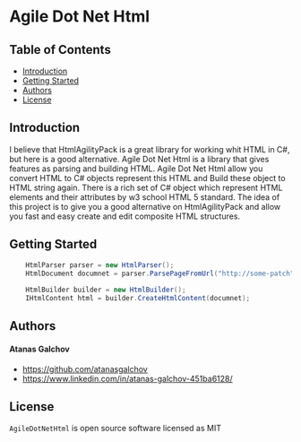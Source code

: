 # Agile Dot Net Html

## Table of Contents

- [Introduction](#introduction)
- [Getting Started](#getting-started)
- [Authors](#authors)
- [License](#license)

## Introduction

I believe that HtmlAgilityPack is a great library for working whit HTML in C#, but here is a good alternative. Agile Dot Net Html is a library that gives features as parsing and building HTML. Agile Dot Net Html allow you convert HTML to C# objects represent this HTML and Build these object to HTML string again. There is a rich set of C# object which represent HTML elements and their attributes by w3 school HTML 5 standard. The idea of this project is to give you a good alternative on HtmlAgilityPack and allow you fast and easy create and edit composite HTML structures.

## Getting Started

```C#
	HtmlParser parser = new HtmlParser();
	HtmlDocument documnet = parser.ParsePageFromUrl("http://some-patch");
	
	HtmlBuilder builder = new HtmlBuilder();
	IHtmlContent html = builder.CreateHtmlContent(documnet);
```

## Authors

#### Atanas Galchov
* https://github.com/atanasgalchov
* https://www.linkedin.com/in/atanas-galchov-451ba6128/


## License

`AgileDotNetHtml` is open source software licensed as MIT

[//]: # (HyperLinks)

[LICENSE]: https://github.com/atanasgalchov/AgileDotNetHtml/blob/master/LICENSE
[GitHub]: https://github.com/atanasgalchov
[LinkedIn]: https://www.linkedin.com/in/atanas-galchov-451ba6128/
